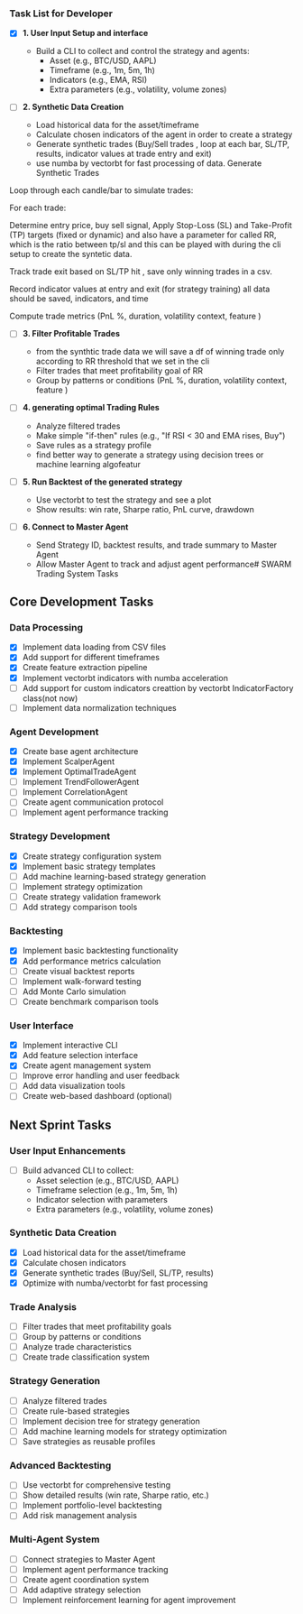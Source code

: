### Task List for Developer

- [x] **1. User Input Setup and interface**  
  - Build a CLI to collect and control the strategy and agents:  
    - Asset (e.g., BTC/USD, AAPL)  
    - Timeframe (e.g., 1m, 5m, 1h)  
    - Indicators (e.g., EMA, RSI)  
    - Extra parameters (e.g., volatility, volume zones)

- [ ] **2. Synthetic Data Creation**  
  - Load historical data for the asset/timeframe  
  - Calculate chosen indicators of the agent in order to create a strategy 
  - Generate synthetic trades (Buy/Sell trades , loop at each bar, SL/TP, results, indicator values at trade entry and exit)  
  - use numba by vectorbt for fast processing of data.
  Generate Synthetic Trades

Loop through each candle/bar to simulate trades:

For each trade:

Determine entry price, buy sell signal, Apply Stop-Loss (SL) and Take-Profit (TP) targets (fixed or dynamic) and also have a parameter for called RR, which is the ratio between tp/sl and this can be played with during the cli setup to create the syntetic data. 

Track trade exit based on SL/TP hit , save only winning trades in a csv.

Record indicator values at entry and exit (for strategy training) all data should be saved, indicators, and time

Compute trade metrics (PnL %, duration, volatility context, feature ) 


- [ ] **3. Filter Profitable Trades**  
  - from the synthtic trade data we will save a df of winning trade only according to RR threshold that we set in the cli
  - Filter trades that meet profitability goal of RR 
  - Group by patterns or conditions (PnL %, duration, volatility context, feature ) 

- [ ] **4. generating optimal Trading Rules**  
  - Analyze filtered trades  
  - Make simple "if-then" rules (e.g., "If RSI < 30 and EMA rises, Buy")  
  - Save rules as a strategy profile
  - find better way to generate a strategy using decision trees or machine learning algofeatur

- [ ] **5. Run Backtest of the generated strategy**  
  - Use vectorbt to test the strategy  and see a plot
  - Show results: win rate, Sharpe ratio, PnL curve, drawdown

- [ ] **6. Connect to Master Agent**  
  - Send Strategy ID, backtest results, and trade summary to Master Agent  
  - Allow Master Agent to track and adjust agent performance# SWARM Trading System Tasks

## Core Development Tasks

### Data Processing
- [x] Implement data loading from CSV files
- [x] Add support for different timeframes
- [x] Create feature extraction pipeline
- [x] Implement vectorbt indicators with numba acceleration
- [ ] Add support for custom indicators creattion by vectorbt IndicatorFactory class(not now)
- [ ] Implement data normalization techniques

### Agent Development
- [x] Create base agent architecture
- [x] Implement ScalperAgent
- [x] Implement OptimalTradeAgent
- [ ] Implement TrendFollowerAgent
- [ ] Implement CorrelationAgent
- [ ] Create agent communication protocol
- [ ] Implement agent performance tracking

### Strategy Development
- [x] Create strategy configuration system
- [x] Implement basic strategy templates
- [ ] Add machine learning-based strategy generation
- [ ] Implement strategy optimization
- [ ] Create strategy validation framework
- [ ] Add strategy comparison tools

### Backtesting
- [x] Implement basic backtesting functionality
- [x] Add performance metrics calculation
- [ ] Create visual backtest reports
- [ ] Implement walk-forward testing
- [ ] Add Monte Carlo simulation
- [ ] Create benchmark comparison tools

### User Interface
- [x] Implement interactive CLI
- [x] Add feature selection interface
- [x] Create agent management system
- [ ] Improve error handling and user feedback
- [ ] Add data visualization tools
- [ ] Create web-based dashboard (optional)

## Next Sprint Tasks

### User Input Enhancements
- [ ] Build advanced CLI to collect:
  - Asset selection (e.g., BTC/USD, AAPL)
  - Timeframe selection (e.g., 1m, 5m, 1h)
  - Indicator selection with parameters
  - Extra parameters (e.g., volatility, volume zones)

### Synthetic Data Creation
- [x] Load historical data for the asset/timeframe
- [x] Calculate chosen indicators
- [x] Generate synthetic trades (Buy/Sell, SL/TP, results)
- [x] Optimize with numba/vectorbt for fast processing

### Trade Analysis
- [ ] Filter trades that meet profitability goals
- [ ] Group by patterns or conditions
- [ ] Analyze trade characteristics
- [ ] Create trade classification system

### Strategy Generation
- [ ] Analyze filtered trades
- [ ] Create rule-based strategies
- [ ] Implement decision tree for strategy generation
- [ ] Add machine learning models for strategy optimization
- [ ] Save strategies as reusable profiles

### Advanced Backtesting
- [ ] Use vectorbt for comprehensive testing
- [ ] Show detailed results (win rate, Sharpe ratio, etc.)
- [ ] Implement portfolio-level backtesting
- [ ] Add risk management analysis

### Multi-Agent System
- [ ] Connect strategies to Master Agent
- [ ] Implement agent performance tracking
- [ ] Create agent coordination system
- [ ] Add adaptive strategy selection
- [ ] Implement reinforcement learning for agent improvement

